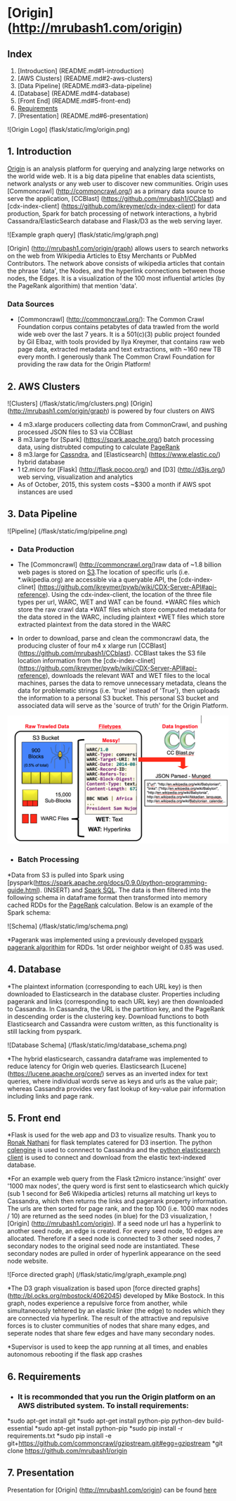 # [Origin] (http://mrubash1.com/origin)

## Index
1. [Introduction] (README.md#1-introduction)
2. [AWS Clusters] (README.md#2-aws-clusters)
3. [Data Pipeline] (README.md#3-data-pipeline)
4. [Database] (README.md#4-database)
5. [Front End] (README.md#5-front-end)
6. [Requirements](README.md#5-requirements)
7. [Presentation] (README.md#6-presentation)


![Origin Logo] (flask/static/img/origin.png)

## 1. Introduction
[Origin](http://mrubash1.com/origin) is an analysis platform for querying and analyzing large networks on the world wide web. It is a big data pipeline that enables data scientists, network analysts or any web user to discover new communities. Origin uses [Commoncrawl] (http://commoncrawl.org/) as a primary data source to serve the application, [CCBlast] (https://github.com/mrubash1/CCblast) and [cdx-index-client] (https://github.com/ikreymer/cdx-index-client) for data production, Spark for batch processing of network interactions, a hybrid Cassandra/ElasticSearch database and Flask/D3 as the web serving layer.

![Example graph query] (flask/static/img/graph.png)

[Origin] (http://mrubash1.com/origin/graph) allows users to search networks on the web from Wikipedia Articles to Etsy Merchants or PubMed Contributors. The network above consists of wikipedia articles that contain the phrase 'data', the Nodes, and the hyperlink connections between those nodes, the Edges. It is a visualization of the 100 most influential articles (by the PageRank algorithim) that mention 'data'.

### Data Sources
* [Commoncrawl] (http://commoncrawl.org/): 
The Common Crawl Foundation corpus contains petabytes of data trawled from the world wide web over the last 7 years. It is a 501(c)(3) public project founded by Gil Elbaz, with tools provided by Ilya Kreymer, that contains raw web page data, extracted metadata and text extractions, with ~160 new TB every month. I generously thank The Common Crawl Foundation for providing the raw data for the Origin Platform!

## 2. AWS Clusters 
![Clusters] (/flask/static/img/clusters.png)
[Origin] (http://mrubash1.com/origin/graph) is powered by four clusters on AWS
* 4 m3.xlarge producers collecting data from CommonCrawl, and pushing processed JSON files to S3 via CCBlast
* 8 m3.large for [Spark] (https://spark.apache.org/) batch processing data, using distrubted computing to calculate [PageRank](https://en.wikipedia.org/wiki/PageRank) 
* 8 m3.large for [Cassndra](http://cassandra.apache.org/), and [Elasticsearch] (https://www.elastic.co/) hybrid database
* 1 t2.micro for [Flask] (http://flask.pocoo.org/) and [D3] (http://d3js.org/) web serving, visualization and analytics
* As of October, 2015, this system costs ~$300 a month if AWS spot instances are used


## 3. Data Pipeline

![Pipeline] (/flask/static/img/pipeline.png)

 * ### Data Production
  * The [Commoncrawl] (http://commoncrawl.org/)raw data of ~1.8 billion web pages is stored on [S3](https://aws.amazon.com/s3/).The location of specific urls (i.e. *.wikipedia.org) are accessible via a queryable API, the [cdx-index-clinet] (https://github.com/ikreymer/pywb/wiki/CDX-Server-API#api-reference). Using the cdx-index-client, the location of the three file types per url, WARC, WET and WAT can be found.
    *WARC files which store the raw crawl data
    *WAT files which store computed metadata for the data stored in the WARC, including plaintext
    *WET files which store extracted plaintext from the data stored in the WARC 

  * In order to download, parse and clean the commoncrawl data, the producing cluster of four m4 x xlarge run [CCBlast] (https://github.com/mrubash1/CCblast). CCBlast takes the S3 file location information from the [cdx-index-clinet] (https://github.com/ikreymer/pywb/wiki/CDX-Server-API#api-reference), downloads the relevant WAT and WET files to the local machines, parses the data to remove unnecessary metadata, cleans the data for problematic strings (i.e. 'true' instead of 'True'), then uploads the information to a personal S3 bucket. This personal S3 bucket and associated data will serve as the 'source of truth' for the Origin Platform.

  ![WARC file type](/flask/static/img/warc.png) 

 * ### Batch Processing
  *Data from S3 is pulled into Spark using [pyspark(https://spark.apache.org/docs/0.9.0/python-programming-guide.html). (INSERT) and [Spark SQL](https://spark.apache.org/docs/1.3.1/api/python/pyspark.sql.html). The data is then filtered into the following schema in dataframe format then transformed into memory cached RDDs for the [PageRank](https://en.wikipedia.org/wiki/PageRank) calculation. Below is an example of the Spark schema:
  
  ![Schema] (/flask/static/img/schema.png)

  *Pagerank was implemented using a previously developed [pyspark pagerank algorithim](https://github.com/apache/spark/blob/master/examples/src/main/python/pagerank.py) for RDDs. 1st order neighbor weight of 0.85 was used.   

## 4. Database
  *The plaintext information (corresponding to each URL key) is then downloaded to Elasticsearch in the database cluster. Properties including pagerank and links (corresponding to each URL key) are then downloaded to Cassandra. In Cassandra, the URL is the partition key, and the PageRank in descending order is the clustering key. Download functions to both Elasticsearch and Cassandra were custom written, as this functionality is still lacking from pyspark. 
  
  ![Database Schema] (/flask/static/img/database_schema.png)
  
  *The hybrid elasticsearch, cassandra dataframe was implemented to reduce latency for Origin web queries. Elasticsearch [Lucene] (https://lucene.apache.org/core/) serves as an inverted index for text queries, where individual words serve as keys and urls as the value pair; whereas Cassandra provides very fast lookup of key-value pair information including links and page rank.

## 5. Front end
  *Flask is used for the web app and D3 to visualize results. Thank you to [Ronak Nathani](https://github.com/ronaknnathani) for flask templates catered for D3 insertion.  The python [cqlengine](https://github.com/cqlengine/cqlengine) is used to connnect to Cassandra and the [python elasticsearch client](https://elasticsearch-py.readthedocs.org/en/master/) is used to connect and download from the elastic text-indexed database.

  *For an example web query from the Flask t2micro instance:'insight' over '1000 max nodes', the query word is first sent to elasticsearch which quickly (sub 1 second for 8e6 Wikipedia articles) returns all matching url keys to Cassandra, which then returns the links and pagerank property information. The urls are then sorted for page rank, and the top 100 (i.e. 1000 max nodes / 10) are returned as the seed nodes (in blue) for the D3 visualization, ![Origin] (http://mrubash1.com/origin). If a seed node url has a hyperlink to another seed node, an edge is created. For every seed node, 10 edges are allocated. Therefore if a seed node is connected to 3 other seed nodes, 7 secondary nodes to the original seed node are instantiated. These secondary nodes are pulled in order of hyperlink appearance on the seed node website. 

  ![Force directed graph] (/flask/static/img/graph_example.png)

  *The D3 graph visualization is based upon [force directed graphs] (http://bl.ocks.org/mbostock/4062045) developed by Mike Bostock. In this graph, nodes experience a repulsive force from another, while simultaneously tehtered by an elastic linker (the edge) to nodes which they are connected via hyperlink. The result of the attractive and repulsive forces is to cluster communities of nodes that share many edges, and seperate nodes that share few edges and have many secondary nodes.

  *Supervisor is used to keep the app running at all times, and enables autonomous rebooting if the flask app crashes 

## 6. Requirements
  * ### It is recommonded that you run the Origin platform on an AWS distributed system. To install requirements: 
   *sudo apt-get install git
   *sudo apt-get install python-pip python-dev build-essential
   *sudo apt-get install python-pip
   *sudo pip install -r requirements.txt
   *sudo pip install -e git+https://github.com/commoncrawl/gzipstream.git#egg=gzipstream
   *git clone https://github.com/mrubash1/origin

## 7. Presentation
Presentation for [Origin] (http://mrubash1.com/origin) can be found [here](http://mrubash1.com/origin/slides)


